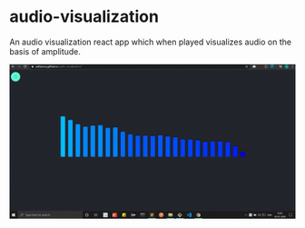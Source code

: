 # audio-visualization

An audio visualization react app which when played visualizes audio on the basis of amplitude.

![gif](audio.gif)